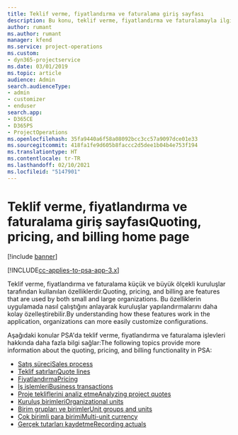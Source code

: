 ```yaml
---
title: Teklif verme, fiyatlandırma ve faturalama giriş sayfası
description: Bu konu, teklif verme, fiyatlandırma ve faturalamayla ilgili bilgi sağlar.
author: rumant
ms.author: rumant
manager: kfend
ms.service: project-operations
ms.custom:
- dyn365-projectservice
ms.date: 03/01/2019
ms.topic: article
audience: Admin
search.audienceType:
- admin
- customizer
- enduser
search.app:
- D365CE
- D365PS
- ProjectOperations
ms.openlocfilehash: 35fa9440a6f58a08092bcc3cc57a9097dce01e33
ms.sourcegitcommit: 418fa1fe9d605b8faccc2d5dee1b04b4e753f194
ms.translationtype: HT
ms.contentlocale: tr-TR
ms.lasthandoff: 02/10/2021
ms.locfileid: "5147901"
---
```

# <a name="quoting-pricing-and-billing-home-page"></a><span data-ttu-id="28cc1-103">Teklif verme, fiyatlandırma ve faturalama giriş sayfası</span><span class="sxs-lookup"><span data-stu-id="28cc1-103">Quoting, pricing, and billing home page</span></span>

[!include [banner](../includes/psa-now-project-operations.md)]

[!INCLUDE[cc-applies-to-psa-app-3.x](../includes/cc-applies-to-psa-app-3x.md)]

<span data-ttu-id="28cc1-104">Teklif verme, fiyatlandırma ve faturalama küçük ve büyük ölçekli kuruluşlar tarafından kullanılan özelliklerdir.</span><span class="sxs-lookup"><span data-stu-id="28cc1-104">Quoting, pricing, and billing are features that are used by both small and large organizations.</span></span> <span data-ttu-id="28cc1-105">Bu özelliklerin uygulamada nasıl çalıştığını anlayarak kuruluşlar yapılandırmalarını daha kolay özelleştirebilir.</span><span class="sxs-lookup"><span data-stu-id="28cc1-105">By understanding how these features work in the application, organizations can more easily customize configurations.</span></span>

<span data-ttu-id="28cc1-106">Aşağıdaki konular PSA'da teklif verme, fiyatlandırma ve faturalama işlevleri hakkında daha fazla bilgi sağlar:</span><span class="sxs-lookup"><span data-stu-id="28cc1-106">The following topics provide more information about the quoting, pricing, and billing functionality in PSA:</span></span>

- [<span data-ttu-id="28cc1-107">Satış süreci</span><span class="sxs-lookup"><span data-stu-id="28cc1-107">Sales process</span></span>](basic-sales-process.md)
- [<span data-ttu-id="28cc1-108">Teklif satırları</span><span class="sxs-lookup"><span data-stu-id="28cc1-108">Quote lines</span></span>](basic-quote-lines.md)
- [<span data-ttu-id="28cc1-109">Fiyatlandırma</span><span class="sxs-lookup"><span data-stu-id="28cc1-109">Pricing</span></span>](basic-pricing.md)
- [<span data-ttu-id="28cc1-110">İş işlemleri</span><span class="sxs-lookup"><span data-stu-id="28cc1-110">Business transactions</span></span>](basic-business-transactions.md)
- [<span data-ttu-id="28cc1-111">Proje tekliflerini analiz etme</span><span class="sxs-lookup"><span data-stu-id="28cc1-111">Analyzing project quotes</span></span>](basic-analyzing-quotes.md)
- [<span data-ttu-id="28cc1-112">Kuruluş birimleri</span><span class="sxs-lookup"><span data-stu-id="28cc1-112">Organizational units</span></span>](advanced-organizational.md)
- [<span data-ttu-id="28cc1-113">Birim grupları ve birimler</span><span class="sxs-lookup"><span data-stu-id="28cc1-113">Unit groups and units</span></span>](advanced-units.md)
- [<span data-ttu-id="28cc1-114">Çok birimli para birimi</span><span class="sxs-lookup"><span data-stu-id="28cc1-114">Multi-unit currency</span></span>](advanced-currency.md)
- [<span data-ttu-id="28cc1-115">Gerçek tutarları kaydetme</span><span class="sxs-lookup"><span data-stu-id="28cc1-115">Recording actuals</span></span>](advanced-actuals.md)
